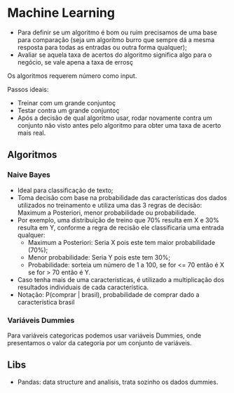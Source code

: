 # Machine Learning

* Para definir se um algoritmo é bom ou ruim precisamos de uma base para comparação (seja um algoritmo burro que sempre dá a mesma resposta para todas as entradas ou outra forma qualquer);
* Avaliar se aquela taxa de acertos do algoritmo significa algo para o negócio, se vale apena a taxa de errosç

Os algoritmos requerem número como input.

Passos ideais:
* Treinar com um grande conjuntoç
* Testar contra um grande conjuntoç
* Após a decisão de qual algoritmo usar, rodar novamente contra um conjunto não visto antes pelo algoritmo para obter uma taxa de acerto mais real.


## Algoritmos

### Naive Bayes
* Ideal para classificação de texto;
* Toma decisão com base na probabilidade das características dos dados utilizados no treinamento e utiliza uma das 3 regras de decisão: Maximum a Posteriori, menor probabilidade ou probabilidade.
* Por exemplo, uma distribuição de treino que 70% resulta em X e 30% resulta em Y, conforme a regra de recisão ele classificaria uma entrada qualquer:
  * Maximum a Posteriori: Seria X pois este tem maior probabilidade (70%);
  * Menor probabilidade: Seria Y pois este tem 30%;
  * Probabilidade: sorteia um número de 1 a 100, se for <= 70 então é X se for > 70 então é Y.
* Caso tenha mais de uma características, é utilizado a multiplicação dos resultados individuais de cada característica.
* Notação: P(comprar | brasil), probabilidade de comprar dado a característica brasil

### Variáveis Dummies
Para variáveis categoricas podemos usar variáveis Dummies, onde presentamos o valor da categoria por um conjunto de variáveis.


## Libs
* Pandas: data structure and analisis, trata sozinho os dados dummies.
